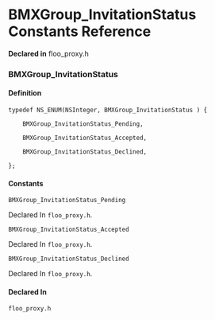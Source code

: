 # BMXGroup_InvitationStatus Constants Reference

  **Declared in** floo_proxy.h  

### BMXGroup_InvitationStatus

#### Definition
    typedef NS_ENUM(NSInteger, BMXGroup_InvitationStatus ) {   
        
        BMXGroup_InvitationStatus_Pending,
        
        BMXGroup_InvitationStatus_Accepted,
        
        BMXGroup_InvitationStatus_Declined,
        
    };

#### Constants

<a name="" title="BMXGroup_InvitationStatus_Pending"></a><code>BMXGroup_InvitationStatus_Pending</code>

   Declared In `floo_proxy.h`.

<a name="" title="BMXGroup_InvitationStatus_Accepted"></a><code>BMXGroup_InvitationStatus_Accepted</code>

   Declared In `floo_proxy.h`.

<a name="" title="BMXGroup_InvitationStatus_Declined"></a><code>BMXGroup_InvitationStatus_Declined</code>

   Declared In `floo_proxy.h`.

#### Declared In
`floo_proxy.h`

